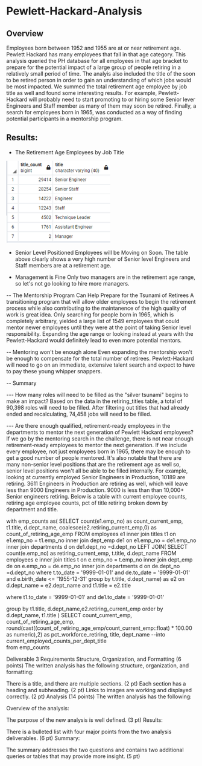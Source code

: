# Pewlett-Hackard-Analysis

## Overview
Employees born between 1952 and 1955 are at or near retirement age. Pewlett Hackard has many employees that fall in that age category. This analysis queried the PH database for all employees in that age bracket to prepare for the potential impact of a large group of people retiring in a relatively small period of time. The analyis also included the title of the soon to be retired person in order to gain an understanding of which jobs would be most impacted. We summed the total retirement age employee by job title as well and found some interesting results. For example, Pewlett-Hackard will probably need to start promoting to or hiring some Senior lever Engineers and Staff member as many of them may soon be retired. Finally, a search for employees born in 1965, was conducted as a way of finding potential participants in a mentorship program.

## Results: 

- The Retirement Age Employees by Job Title

<img src = "https://github.com/AaronAKTX/Pewlett-Hackard-Analysis/blob/main/Retiring_Per_Title.PNG">

- Senior Level Positioned Employees will be Moving on Soon.
The table above clearly shows a very high number of Senior level Engineers and Staff members are at a retirement age.

- Management is Fine
Only two managers are in the retirement age range, so let's not go looking to hire more managers.  

-- The Mentorship Program Can Help Prepare for the Tsunami of Retirees
A transitioning program that will allow older employees to begin the retirement process while also contributing to the maintanence of the high quality of work is great idea. Only searching for people born in 1965, which is completely arbitrary, yielded a large list of 1549 employees that could mentor newer employees until they were at the point of taking Senior level responsibility. Expanding the age range or looking instead at years with the Pewlett-Hackard would definitely lead to even more potential mentors.

-- Mentoring won't be enough alone
Even expanding the mentorship won't be enough to compensate for the total number of retirees. Pewlett-Hackard will need to go on an immediate, extensive talent search and expect to have to pay these young whipper snappers.

-- Summary

--- How many roles will need to be filled as the "silver tsunami" begins to make an impact?
Based on the data in the retiring_titles table, a total of 90,398 roles will need to be filled.
After filtering out titles that had already ended and recalculating, 74,458 jobs will need to be filled.

--- Are there enough qualified, retirement-ready employees in the departments to mentor the next generation of Pewlett Hackard employees?
If we go by the mentoring search in the challenge, there is not near enough retirement-ready employees to mentor the next generation. If we include every employee, not just employees born in 1965, there may be enough to get a good number of people mentored. It's also notable that there are many non-senior level positions that are the retirement age as well so, senior level positions won't all be able to be filled internally. For example, looking at currently employed Senior Engineers in Production, 10189 are retiring. 3611 Engineers in Production are retiring as well, which will leave less than 9000 Engineers in Production. 9000 is less than than 10,000+ Senior engineers retiring. Below is a table with current employee counts, retiring age employee counts, pct of title retiring broken down by department and title.





with emp_counts as(
SELECT  count(e1.emp_no) as count_current_emp, t1.title, d.dept_name, coalesce(e2.retiring_current_emp,0) as count_of_retiring_age_emp
FROM 
employees e1
inner join titles t1 on e1.emp_no = t1.emp_no
inner join dept_emp de1 on e1.emp_no = de1.emp_no 
inner join departments d on de1.dept_no =d.dept_no
LEFT JOIN(
SELECT  count(e.emp_no) as retiring_current_emp, t.title, d.dept_name
FROM 
employees e
inner join titles t on e.emp_no = t.emp_no
inner join dept_emp de on e.emp_no = de.emp_no 
inner join departments d on de.dept_no =d.dept_no
where t.to_date = '9999-01-01' and de.to_date = '9999-01-01'
and e.birth_date <= '1955-12-31'
group by  t.title, d.dept_name) as e2 
on d.dept_name = e2.dept_name and t1.title = e2.title

where t1.to_date = '9999-01-01' and de1.to_date = '9999-01-01'

group by  t1.title, d.dept_name,e2.retiring_current_emp
order by d.dept_name, t1.title
)
SELECT count_current_emp, count_of_retiring_age_emp, round(cast((count_of_retiring_age_emp/count_current_emp::float) * 100.00 as numeric),2) as pct_workforce_retiring, title, dept_name
--into current_employed_counts_per_dept_title	
from emp_counts


Deliverable 3 Requirements
Structure, Organization, and Formatting (6 points)
The written analysis has the following structure, organization, and formatting:

There is a title, and there are multiple sections. (2 pt)
Each section has a heading and subheading. (2 pt)
Links to images are working and displayed correctly. (2 pt)
Analysis (14 points)
The written analysis has the following:

Overview of the analysis:

The purpose of the new analysis is well defined. (3 pt)
Results:

There is a bulleted list with four major points from the two analysis deliverables. (6 pt)
Summary:

The summary addresses the two questions and contains two additional queries or tables that may provide more insight. (5 pt)
